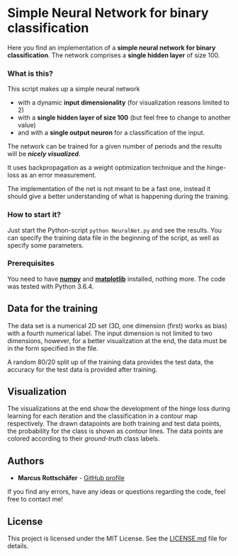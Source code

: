 # Simple Neural Network for binary classification

Here you find an implementation of a **simple neural network for binary classification**. The network comprises a **single hidden layer** of size 100.

### What is this?
This script makes up a simple neural network

-	with a dynamic **input dimensionality** (for visualization reasons limited to 2)
-	with a **single hidden layer of size 100** (but feel free to change to another value)
-	and with a **single output neuron** for a classification of the input.

The network can be trained for a given number of periods and the results will be ***nicely visualized***. 

It uses backpropagation as a weight optimization technique and the hinge-loss as an error measurement.

The implementation of the net is not meant to be a fast one, instead it should give a better understanding of what is happening during the training.

### How to start it?

Just start the Python-script `python NeuralNet.py` and see the results. You can specify the training data file in the beginning of the script, as well as specify some parameters.

### Prerequisites

You need to have **[numpy](http://www.numpy.org/)** and **[matplotlib](https://matplotlib.org/)** installed, nothing more. The code was tested with Python 3.6.4.

## Data for the training
The data set is a numerical 2D set (3D, one dimension (first) works as bias) with a fourth numerical label. The input dimension is not limited to two dimensions, however, for a better visualization at the end, the data must be in the form specified in the file. 

A random 80/20 split up of the training data provides the test data, the accuracy for the test data is provided after training.

## Visualization
The visualizations at the end show the development of the hinge loss during learning for each iteration and the classification in a contour map respectively. The drawn datapoints are both training and test data points, the probability for the class is shown as contour lines. 
The data points are colored according to their *ground-truth* class labels.


## Authors
* **Marcus Rottschäfer** - [GitHub profile](https://github.com/shukali)

If you find any errors, have any ideas or questions regarding the code, feel free to contact me!


## License
This project is licensed under the MIT License. See the [LICENSE.md](LICENSE) file for details.
